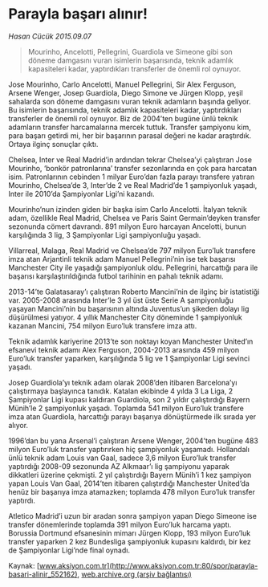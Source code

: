 # Parayla başarı alınır!

*Hasan Cücük 2015.09.07*

<div class="pNewsDetailMainContent ctx_content" itemprop="articleBody">
 <blockquote>
  <p>
   Mourinho, Ancelotti, Pellegrini, Guardiola ve Simeone gibi son döneme damgasını vuran isimlerin başarısında, teknik adamlık kapasiteleri kadar, yaptırdıkları transferler de önemli rol oynuyor.
  </p>
 </blockquote>
 <p>
  Jose Mourinho, Carlo Ancelotti, Manuel Pellegrini, Sir Alex Ferguson, Arsene Wenger, Josep Guardiola, Diego Simone ve Jürgen Klopp, yeşil sahalarda son döneme damgasını vuran teknik adamların başında geliyor. Bu isimlerin başarısında, teknik adamlık kapasiteleri kadar, yaptırdıkları transferler de önemli rol oynuyor. Biz de 2004’ten bugüne ünlü teknik adamların transfer harcamalarına mercek tuttuk. Transfer şampiyonu kim, para başarı getirdi mi, her bir başarının parasal değeri ne kadar araştırdık. Ortaya ilginç sonuçlar çıktı.
 </p>
 <p>
  Chelsea, Inter ve Real Madrid’in ardından tekrar Chelsea’yi çalıştıran Jose Mourinho, ‘bonkör patronlarına’ transfer sezonlarında en çok para harcatan isim. Patronlarının cebinden 1 milyar Euro’dan fazla parayı transfere yatıran Mourinho, Chelsea’de 3, Inter’de 2 ve Real Madrid’de 1 şampiyonluk yaşadı, Inter ile 2010’da Şampiyonlar Ligi’ni kazandı.
 </p>
 <p>
  Mourinho’nun izinden giden bir başka isim Carlo Ancelotti. İtalyan teknik adam, özellikle Real Madrid, Chelsea ve Paris Saint Germain’deyken transfer sezonunda cömert davrandı. 891 milyon Euro harcayan Ancelotti, bunun karşılığında 3 lig, 3 Şampiyonlar Ligi şampiyonluğu yaşadı.
 </p>
 <p>
  Villarreal, Malaga, Real Madrid ve Chelsea’de 797 milyon Euro’luk transfere imza atan Arjantinli teknik adam Manuel Pellegrini’nin ise tek başarısı Manchester City ile yaşadığı şampiyonluk oldu. Pellegrini, harcattığı para ile başarısı karşılaştırıldığında futbol tarihinin en pahalı teknik adamı.
 </p>
 <p>
  2013-14’te Galatasaray’ı çalıştıran Roberto Mancini’nin de ilginç bir istatistiği var. 2005-2008 arasında Inter’le 3 yıl üst üste Serie A şampiyonluğu yaşayan Mancini’nin bu başarısının altında Juventus’un şikeden dolayı lig düşürülmesi yatıyor. 4 yıllık Manchester City döneminde 1 şampiyonluk kazanan Mancini, 754 milyon Euro’luk transfere imza attı.
 </p>
 <p>
  Teknik adamlık kariyerine 2013’te son noktayı koyan Manchester United’ın efsanevi teknik adamı Alex Ferguson, 2004-2013 arasında 459 milyon Euro’luk transfer yaparken, karşılığında 5 lig ve 1 Şampiyonlar Ligi sevinci yaşadı.
 </p>
 <p>
  Josep Guardiola’yı teknik adam olarak 2008’den itibaren Barcelona’yı çalıştırmaya başlayınca tanıdık. Katalan ekibinde 4 yılda 3 La Liga, 2 Şampiyonlar Ligi kupası kaldıran Guardiola, son 2 yıldır çalıştırdığı Bayern Münih’le 2 şampiyonluk yaşadı. Toplamda 541 milyon Euro’luk transfere imza atan Guardiola, harcattığı parayı başarıya dönüştürmede ilk sırada yer alıyor.
 </p>
 <p>
  1996’dan bu yana Arsenal’i çalıştıran Arsene Wenger, 2004’ten bugüne 483 milyon Euro’luk transfer yaptırırken hiç şampiyonluk yaşamadı. Hollandalı ünlü teknik adam Louis van Gaal, sadece 3,6 milyon Euro’luk transfer yaptırdığı 2008-09 sezonunda AZ Alkmaar’ı lig şampiyonu yaparak dikkatleri üzerine çekmişti. 2 yıl çalıştırdığı Bayern Münih’i 1 kez şampiyon yapan Louis Van Gaal, 2014’ten itibaren çalıştırdığı Manchester United’da henüz bir başarıya imza atamazken; toplamda 478 milyon Euro’luk transfer yaptırdı.
 </p>
 <p>
  Atletico Madrid’i uzun bir aradan sonra şampiyon yapan Diego Simeone ise transfer dönemlerinde toplamda 391 milyon Euro’luk harcama yaptı. Borussia Dortmund efsanesinin mimarı Jürgen Klopp, 193 milyon Euro’luk transfer yaparken 2 kez Bundesliga şampiyonluk kupasını kaldırdı, bir kez de Şampiyonlar Ligi’nde final oynadı.
 </p>
</div>


Kaynak: [www.aksiyon.com.tr](http://www.aksiyon.com.tr:80/spor/parayla-basari-alinir_552162), [web.archive.org (arşiv bağlantısı)](http://web.archive.org/web/20151029131502/http://www.aksiyon.com.tr:80/spor/parayla-basari-alinir_552162)
